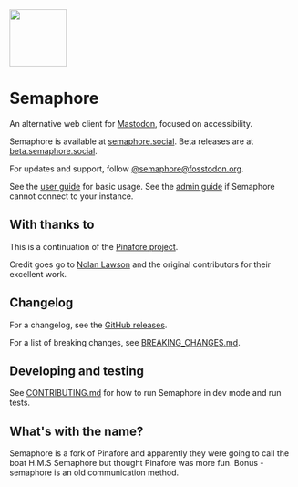 <img height="100" width="100" src="https://user-images.githubusercontent.com/2445413/213867232-8bd90121-8812-446e-8c2f-d4000388d449.png" alt=""/> 

# Semaphore

An alternative web client for [Mastodon](https://joinmastodon.org), focused on accessibility.

Semaphore is available at [semaphore.social](https://semaphore.social). Beta releases are at [beta.semaphore.social](https://beta.semaphore.social).

For updates and support, follow [@semaphore@fosstodon.org](https://fosstodon.org/@semaphore).

See the [user guide](https://github.com/semaphore-social/semaphore/blob/main/docs/User-Guide.md) for basic usage. See the [admin guide](https://github.com/semaphore-social/semaphore/blob/main/docs/Admin-Guide.md) if Semaphore cannot connect to your instance.

## With thanks to

This is a continuation of the [Pinafore project](https://github.com/nolanlawson/pinafore).

Credit goes go to [Nolan Lawson](https://nolanlawson.com/) and the original contributors for their excellent work.

## Changelog

For a changelog, see the [GitHub releases](http://github.com/semaphore-social/semaphore/releases/).

For a list of breaking changes, see [BREAKING_CHANGES.md](https://github.com/semaphore-social/semaphore/blob/main/BREAKING_CHANGES.md).

## Developing and testing

See [CONTRIBUTING.md](https://github.com/semaphore-social/semaphore/blob/main/CONTRIBUTING.md) for
how to run Semaphore in dev mode and run tests.

## What's with the name?

Semaphore is a fork of Pinafore and apparently they were going to call the boat H.M.S Semaphore but thought Pinafore was more fun.
Bonus - semaphore is an old communication method.
